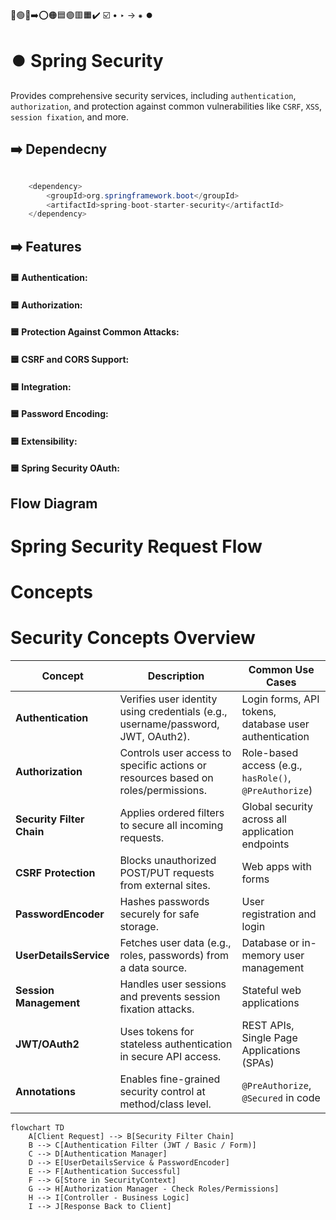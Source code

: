 🔵🟢🔴➡️⭕🟠🟦🟣🟥🟧✔️
☑️ • ‣ → ⁕ ⏺️

# ⏺️ Spring Security

Provides comprehensive security services, including `authentication`, `authorization`, and protection against common vulnerabilities like `CSRF`, `XSS`, `session fixation`, and more.

## ➡️ Dependecny

```java

    <dependency>
        <groupId>org.springframework.boot</groupId>
        <artifactId>spring-boot-starter-security</artifactId>
    </dependency>

```

## ➡️ Features

#### 🟦 Authentication:

#### 🟦 Authorization:

#### 🟦 Protection Against Common Attacks:

#### 🟦 CSRF and CORS Support:

#### 🟦 Integration:

#### 🟦 Password Encoding:

#### 🟦 Extensibility:

#### 🟦 Spring Security OAuth:

## Flow Diagram

# Spring Security Request Flow

# Concepts

# Security Concepts Overview

| Concept                   | Description                                                                       | Common Use Cases                                       |
| ------------------------- | --------------------------------------------------------------------------------- | ------------------------------------------------------ |
| **Authentication**        | Verifies user identity using credentials (e.g., username/password, JWT, OAuth2).  | Login forms, API tokens, database user authentication  |
| **Authorization**         | Controls user access to specific actions or resources based on roles/permissions. | Role-based access (e.g., `hasRole()`, `@PreAuthorize`) |
| **Security Filter Chain** | Applies ordered filters to secure all incoming requests.                          | Global security across all application endpoints       |
| **CSRF Protection**       | Blocks unauthorized POST/PUT requests from external sites.                        | Web apps with forms                                    |
| **PasswordEncoder**       | Hashes passwords securely for safe storage.                                       | User registration and login                            |
| **UserDetailsService**    | Fetches user data (e.g., roles, passwords) from a data source.                    | Database or in-memory user management                  |
| **Session Management**    | Handles user sessions and prevents session fixation attacks.                      | Stateful web applications                              |
| **JWT/OAuth2**            | Uses tokens for stateless authentication in secure API access.                    | REST APIs, Single Page Applications (SPAs)             |
| **Annotations**           | Enables fine-grained security control at method/class level.                      | `@PreAuthorize`, `@Secured` in code                    |

```mermaid
flowchart TD
    A[Client Request] --> B[Security Filter Chain]
    B --> C[Authentication Filter (JWT / Basic / Form)]
    C --> D[Authentication Manager]
    D --> E[UserDetailsService & PasswordEncoder]
    E --> F[Authentication Successful]
    F --> G[Store in SecurityContext]
    G --> H[Authorization Manager - Check Roles/Permissions]
    H --> I[Controller - Business Logic]
    I --> J[Response Back to Client]

```
